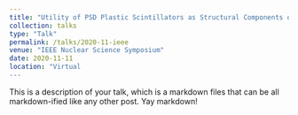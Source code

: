 ```yaml
---
title: "Utility of PSD Plastic Scintillators as Structural Components of Drones"
collection: talks
type: "Talk"
permalink: /talks/2020-11-ieee
venue: "IEEE Nuclear Science Symposium"
date: 2020-11-11
location: "Virtual
---
```


This is a description of your talk, which is a markdown files that can be all markdown-ified like any other post. Yay markdown!
